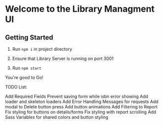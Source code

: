 # Welcome to the Library Managment UI

## Getting Started

1. Run `npm i` in project directory

2. Ensure that Library Server is running on port 3001

3. Run `npm start`

You're good to Go!

TODO List:

Add Required Fields
Prevent saving form while isbn error showing
Add loader and skeleton loaders
Add Error Handling Messages for requests
Add modal to Delete button press
Add button animations
Add Filtering to Report
Fix styling for buttons on details/forms
Fix styling with report scrolling
Add Sass Variables for shared colors and button styling